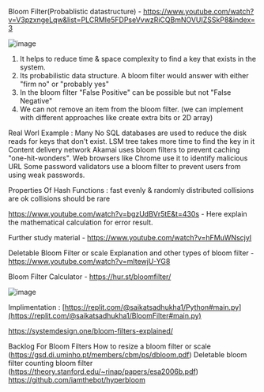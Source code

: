 Bloom Filter(Probablistic datastructure) - https://www.youtube.com/watch?v=V3pzxngeLqw&list=PLCRMIe5FDPseVvwzRiCQBmNOVUIZSSkP8&index=3 

![image](https://github.com/saikatHi6/ConceptDoc/assets/4381376/310b0a03-624a-407c-b0aa-26f923130aaf)


1. It helps to reduce time & space complexity to find a key that exists in the system.
2. Its probabilistic data structure. A bloom filter would answer with either "firm no" or "probably yes"
3. In the bloom filter "False Positive" can be possible but not "False Negative"
4. We can not remove an item from the bloom filter. (we can implement with different approaches like create extra bits or 2D array)

Real Worl Example : 
     Many No SQL databases are used to reduce the disk reads for keys that don't exist. LSM tree takes more time to find the key in it
     Content delivery network Akamai uses bloom filters to prevent caching "one-hit-wonders".
     Web browsers like Chrome use it to identify malicious URL
     Some password validators use a bloom filter to prevent users from using weak passwords.

Properties Of Hash Functions :
     fast
     evenly & randomly distributed
     collisions are ok
     collisions should be rare

https://www.youtube.com/watch?v=bgzUdBVr5tE&t=430s - Here explain the mathematical calculation for error result.

Further study material - https://www.youtube.com/watch?v=hFMuWNscjyI

Deletable Bloom Filter or scale Explanation and other types of bloom filter - https://www.youtube.com/watch?v=mItewjU-YG8

Bloom Filter Calculator - https://hur.st/bloomfilter/

![image](https://github.com/saikatHi6/ConceptDoc/assets/4381376/6d1585bf-ae76-4dc1-b733-006c2a483f30)


Implimentation : [https://replit.com/@saikatsadhukha1/Python#main.py](https://replit.com/@saikatsadhukha1/BloomFilter#main.py)

https://systemdesign.one/bloom-filters-explained/

Backlog For Bloom Filters
     How to resize a bloom filter or scale (https://gsd.di.uminho.pt/members/cbm/ps/dbloom.pdf)
     Deletable bloom filter
     counting bloom filter (https://theory.stanford.edu/~rinap/papers/esa2006b.pdf)
     https://github.com/iamthebot/hyperbloom



